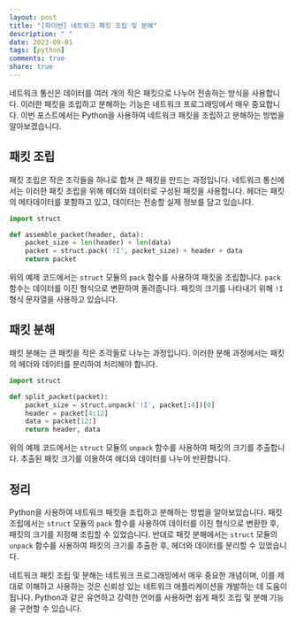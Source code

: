 ```yaml
---
layout: post
title: "[파이썬] 네트워크 패킷 조립 및 분해"
description: " "
date: 2023-09-01
tags: [python]
comments: true
share: true
---
```


네트워크 통신은 데이터를 여러 개의 작은 패킷으로 나누어 전송하는 방식을 사용합니다. 이러한 패킷을 조립하고 분해하는 기능은 네트워크 프로그래밍에서 매우 중요합니다. 이번 포스트에서는 Python을 사용하여 네트워크 패킷을 조립하고 분해하는 방법을 알아보겠습니다.

## 패킷 조립

패킷 조립은 작은 조각들을 하나로 합쳐 큰 패킷을 만드는 과정입니다. 네트워크 통신에서는 이러한 패킷 조립을 위해 헤더와 데이터로 구성된 패킷을 사용합니다. 헤더는 패킷의 메타데이터를 포함하고 있고, 데이터는 전송할 실제 정보를 담고 있습니다.

```python
import struct

def assemble_packet(header, data):
    packet_size = len(header) + len(data)
    packet = struct.pack('!I', packet_size) + header + data
    return packet
```

위의 예제 코드에서는 `struct` 모듈의 `pack` 함수를 사용하여 패킷을 조립합니다. `pack` 함수는 데이터를 이진 형식으로 변환하여 돌려줍니다. 패킷의 크기를 나타내기 위해 `!I` 형식 문자열을 사용하고 있습니다.

## 패킷 분해

패킷 분해는 큰 패킷을 작은 조각들로 나누는 과정입니다. 이러한 분해 과정에서는 패킷의 헤더와 데이터를 분리하여 처리해야 합니다.

```python
import struct

def split_packet(packet):
    packet_size = struct.unpack('!I', packet[:4])[0]
    header = packet[4:12]
    data = packet[12:]
    return header, data
```

위의 예제 코드에서는 `struct` 모듈의 `unpack` 함수를 사용하여 패킷의 크기를 추출합니다. 추출된 패킷 크기를 이용하여 헤더와 데이터를 나누어 반환합니다.

## 정리

Python을 사용하여 네트워크 패킷을 조립하고 분해하는 방법을 알아보았습니다. 패킷 조립에서는 `struct` 모듈의 `pack` 함수를 사용하여 데이터를 이진 형식으로 변환한 후, 패킷의 크기를 지정해 조립할 수 있었습니다. 반대로 패킷 분해에서는 `struct` 모듈의 `unpack` 함수를 사용하여 패킷의 크기를 추출한 후, 헤더와 데이터를 분리할 수 있었습니다.

네트워크 패킷 조립 및 분해는 네트워크 프로그래밍에서 매우 중요한 개념이며, 이를 제대로 이해하고 사용하는 것은 신뢰성 있는 네트워크 애플리케이션을 개발하는 데 도움이 됩니다. Python과 같은 유연하고 강력한 언어를 사용하면 쉽게 패킷 조립 및 분해 기능을 구현할 수 있습니다.